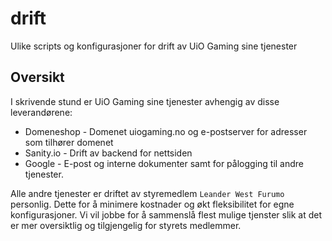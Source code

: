 # drift

Ulike scripts og konfigurasjoner for drift av UiO Gaming sine tjenester

## Oversikt

I skrivende stund er UiO Gaming sine tjenester avhengig av disse leverandørene:

* Domeneshop - Domenet uiogaming.no og e-postserver for adresser som tilhører domenet
* Sanity.io - Drift av backend for nettsiden
* Google - E-post og interne dokumenter samt for pålogging til andre tjenester.

Alle andre tjenester er driftet av styremedlem `Leander West Furumo` personlig. Dette for å minimere kostnader og økt fleksibilitet for egne konfigurasjoner.
Vi vil jobbe for å sammenslå flest mulige tjenster slik at det er mer oversiktlig og tilgjengelig for styrets medlemmer.
